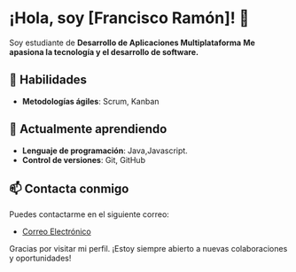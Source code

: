 # ¡Hola, soy [Francisco Ramón]! 👋

Soy estudiante de **Desarrollo de Aplicaciones Multiplataforma**
**Me apasiona la tecnología y el desarrollo de software.**

## 🚀 Habilidades
- **Metodologías ágiles**: Scrum, Kanban

## 🌱 Actualmente aprendiendo
- **Lenguaje de programación**: Java,Javascript.
- **Control de versiones**: Git, GitHub

## 📫 Contacta conmigo

Puedes contactarme en el siguiente correo:
- [Correo Electrónico](morenofran234@gmail.com)


Gracias por visitar mi perfil. ¡Estoy siempre abierto a nuevas colaboraciones y oportunidades!

<!--
**Francisco-Hub1/Francisco-Hub1** is a ✨ _special_ ✨ repository because its `README.md` (this file) appears on your GitHub profile.

Here are some ideas to get you started:

- 🔭 I’m currently working on ...
- 🌱 I’m currently learning ...
- 👯 I’m looking to collaborate on ...
- 🤔 I’m looking for help with ...
- 💬 Ask me about ...
- 📫 How to reach me: ...
- 😄 Pronouns: ...
- ⚡ Fun fact: ...
-->
